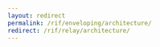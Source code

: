 ```yaml
---
layout: redirect
permalink: /rif/enveloping/architecture/
redirect: /rif/relay/architecture/
---
```


